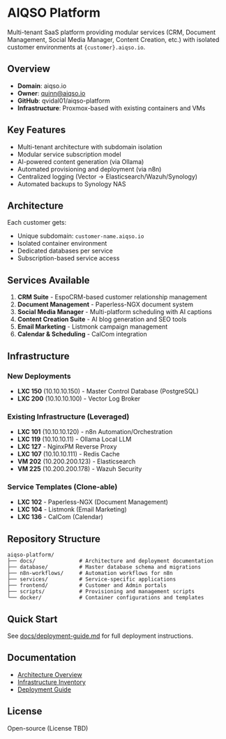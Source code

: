 # AIQSO Platform

Multi-tenant SaaS platform providing modular services (CRM, Document Management, Social Media Manager, Content Creation, etc.) with isolated customer environments at `{customer}.aiqso.io`.

## Overview

- **Domain**: aiqso.io
- **Owner**: quinn@aiqso.io
- **GitHub**: qvidal01/aiqso-platform
- **Infrastructure**: Proxmox-based with existing containers and VMs

## Key Features

- Multi-tenant architecture with subdomain isolation
- Modular service subscription model
- AI-powered content generation (via Ollama)
- Automated provisioning and deployment (via n8n)
- Centralized logging (Vector → Elasticsearch/Wazuh/Synology)
- Automated backups to Synology NAS

## Architecture

Each customer gets:
- Unique subdomain: `customer-name.aiqso.io`
- Isolated container environment
- Dedicated databases per service
- Subscription-based service access

## Services Available

1. **CRM Suite** - EspoCRM-based customer relationship management
2. **Document Management** - Paperless-NGX document system
3. **Social Media Manager** - Multi-platform scheduling with AI captions
4. **Content Creation Suite** - AI blog generation and SEO tools
5. **Email Marketing** - Listmonk campaign management
6. **Calendar & Scheduling** - CalCom integration

## Infrastructure

### New Deployments
- **LXC 150** (10.10.10.150) - Master Control Database (PostgreSQL)
- **LXC 200** (10.10.10.100) - Vector Log Broker

### Existing Infrastructure (Leveraged)
- **LXC 101** (10.10.10.120) - n8n Automation/Orchestration
- **LXC 119** (10.10.10.11) - Ollama Local LLM
- **LXC 127** - NginxPM Reverse Proxy
- **LXC 107** (10.10.10.111) - Redis Cache
- **VM 202** (10.200.200.123) - Elasticsearch
- **VM 225** (10.200.200.178) - Wazuh Security

### Service Templates (Clone-able)
- **LXC 102** - Paperless-NGX (Document Management)
- **LXC 104** - Listmonk (Email Marketing)
- **LXC 136** - CalCom (Calendar)

## Repository Structure

```
aiqso-platform/
├── docs/              # Architecture and deployment documentation
├── database/          # Master database schema and migrations
├── n8n-workflows/     # Automation workflows for n8n
├── services/          # Service-specific applications
├── frontend/          # Customer and Admin portals
├── scripts/           # Provisioning and management scripts
└── docker/            # Container configurations and templates
```

## Quick Start

See [docs/deployment-guide.md](docs/deployment-guide.md) for full deployment instructions.

## Documentation

- [Architecture Overview](docs/architecture.md)
- [Infrastructure Inventory](docs/infrastructure-inventory.md)
- [Deployment Guide](docs/deployment-guide.md)

## License

Open-source (License TBD)